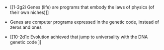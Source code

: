 - [[1-2g2i Genes (life) are programs that embody the laws of physics (of their own niches)]]

- Genes are computer programs expressed in the genetic code, instead of zeros and ones

- [[10-2d1c Evolution achieved that jump to universality with the DNA genetic code ]]
